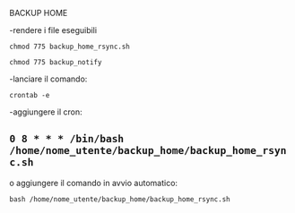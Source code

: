 BACKUP HOME

-rendere i file eseguibili

``chmod 775 backup_home_rsync.sh``

``chmod 775 backup_notify``

-lanciare il comando:

``crontab -e``

-aggiungere il cron:

``0 8 * * * /bin/bash /home/nome_utente/backup_home/backup_home_rsync.sh
``
----------

o aggiungere il comando in avvio automatico:

``bash /home/nome_utente/backup_home/backup_home_rsync.sh``


